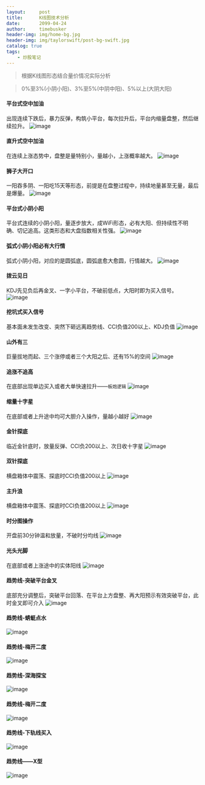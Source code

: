 ```yaml
---
layout:     post
title:      K线图技术分析
date:       2099-04-24
author:     timebusker
header-img: img/home-bg.jpg
header-img: img/taylorswift/post-bg-swift.jpg
catalog: true
tags:
    - 炒股笔记
---  
```


> 根据K线图形态结合量价情况实际分析

> 0%至3%(小阴小阳)、3%至5%(中阴中阳)、5%以上(大阴大阳)

#### 平台式空中加油
出现连续下跌后，暴力反弹，构筑小平台，每次拉升后，平台内缩量盘整，然后继续拉升。
![image](/img/reader/jsxt/timebusker_20220424232854.jpg)  

#### 直升式空中加油
在连续上涨态势中，盘整是量特别小，量越小，上涨概率越大。
![image](/img/reader/jsxt/timebusker_20220424233613.jpg)  


#### 狮子大开口
一阳吞多阴、一阳吃15天等形态，前提是在盘整过程中，持续地量甚至无量，最后是爆量。
![image](/img/reader/jsxt/timebusker_20220424233640.jpg)  


#### 平台式小阴小阳
平台式连续的小阴小阳，量逐步放大，成WiFi形态，必有大阳、但持续性不明确、切记追高。这类形态和大盘指数相关性强。
![image](/img/reader/jsxt/timebusker_20220424233948.jpg)  


#### 弧式小阴小阳必有大行情
弧式小阴小阳，对应的是圆弧底，圆弧底愈大愈圆，行情越大。
![image](/img/reader/jsxt/timebusker_20220424234048.jpg)  


#### 拨云见日
KDJ先见负后再金叉、一字小平台，不破前低点，大阳时即为买入信号。
![image](/img/reader/jsxt/timebusker_20220424234549.jpg)  


#### 挖坑式买入信号
基本面未发生改变、突然下砸远离趋势线、CCI负值200以上、KDJ负值
![image](/img/reader/jsxt/timebusker_20220424235923.jpg)  


#### 山外有三
巨量拔地而起、三个涨停或者三个大阳之后、还有15%的空间
![image](/img/reader/jsxt/timebusker_20220425000051.jpg)  


#### 追涨不追高
在底部出现单边买入或者大单快速拉升——`板炮逻辑`
![image](/img/reader/jsxt/timebusker_20220425000252.jpg)  


#### 缩量十字星
在底部或者上升途中均可大胆介入操作，量越小越好
![image](/img/reader/jsxt/timebusker_20220425000459.jpg)  


#### 金针探底
临近金针底时，放量反弹、CCI负200以上、次日收十字星
![image](/img/reader/jsxt/timebusker_20220425000621.jpg)  


#### 双针探底
横盘箱体中震荡、探底时CCI负值200以上
![image](/img/reader/jsxt/timebusker_20220425000910.jpg)  


#### 主升浪
横盘箱体中震荡、探底时CCI负值200以上
![image](/img/reader/jsxt/timebusker_20220425001214.jpg)  


#### 时分图操作
开盘前30分钟温和放量，不破时分均线
![image](/img/reader/jsxt/timebusker_20220425001353.jpg)  


#### 光头光脚
在底部或者上涨途中的实体阳线
![image](/img/reader/jsxt/timebusker_20220425001534.jpg)  


#### 趋势线-突破平台金叉
底部充分调整后，突破平台回落、在平台上方盘整、再大阳预示有效突破平台，此时金叉即可介入
![image](/img/reader/jsxt/timebusker_20220425001719.jpg)  


#### 趋势线-蜻蜓点水
![image](/img/reader/jsxt/timebusker_20220425001948.jpg)  


#### 趋势线-梅开二度
![image](/img/reader/jsxt/timebusker_20220425002039.jpg)  



#### 趋势线-深海探宝
![image](/img/reader/jsxt/timebusker_20220425002233.jpg)  



#### 趋势线-梅开二度
![image](/img/reader/jsxt/timebusker_20220425002039.jpg)  



#### 趋势线-下轨线买入
![image](/img/reader/jsxt/timebusker_20220425002300.jpg)  



#### 趋势线——X型
![image](/img/reader/jsxt/timebusker_20220425002357.jpg)  